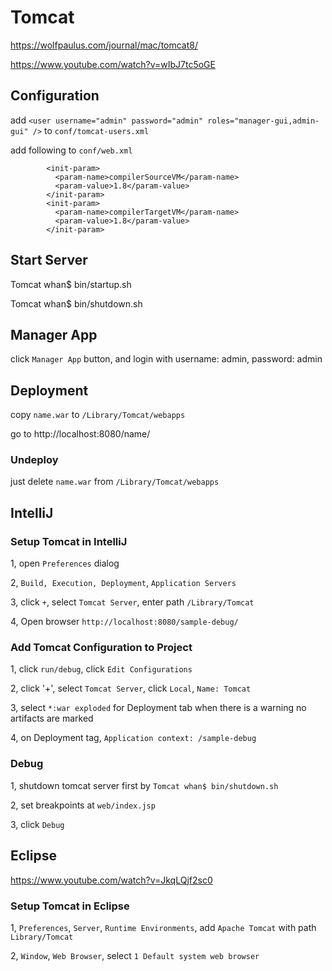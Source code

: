 # Tomcat

https://wolfpaulus.com/journal/mac/tomcat8/

https://www.youtube.com/watch?v=wIbJ7tc5oGE

## Configuration

add `<user username="admin" password="admin" roles="manager-gui,admin-gui" />` to `conf/tomcat-users.xml`

add following to `conf/web.xml`

```
        <init-param>
          <param-name>compilerSourceVM</param-name>
          <param-value>1.8</param-value>
        </init-param>
        <init-param>
          <param-name>compilerTargetVM</param-name>
          <param-value>1.8</param-value>
        </init-param>
```

## Start Server

Tomcat whan$ bin/startup.sh

Tomcat whan$ bin/shutdown.sh

## Manager App

click `Manager App` button, and login with username: admin, password: admin

## Deployment

copy `name.war` to `/Library/Tomcat/webapps`

go to http://localhost:8080/name/

### Undeploy

just delete `name.war` from `/Library/Tomcat/webapps`

## IntelliJ

### Setup Tomcat in IntelliJ

1, open `Preferences` dialog

2, `Build, Execution, Deployment`, `Application Servers`

3, click `+`, select `Tomcat Server`, enter path `/Library/Tomcat`

4, Open browser `http://localhost:8080/sample-debug/`

### Add Tomcat Configuration to Project

1, click `run/debug`, click `Edit Configurations`

2, click '+', select `Tomcat Server`, click `Local`, `Name: Tomcat`

3, select `*:war exploded` for Deployment tab when there is a warning no artifacts are marked

4, on Deployment tag, `Application context: /sample-debug`

### Debug

1, shutdown tomcat server first by `Tomcat whan$ bin/shutdown.sh`

2, set breakpoints at `web/index.jsp`

3, click `Debug`

## Eclipse

https://www.youtube.com/watch?v=JkqLQjf2sc0

### Setup Tomcat in Eclipse

1, `Preferences`, `Server`, `Runtime Environments`, add `Apache Tomcat` with path `Library/Tomcat`

2, `Window`, `Web Browser`, select `1 Default system web browser`

